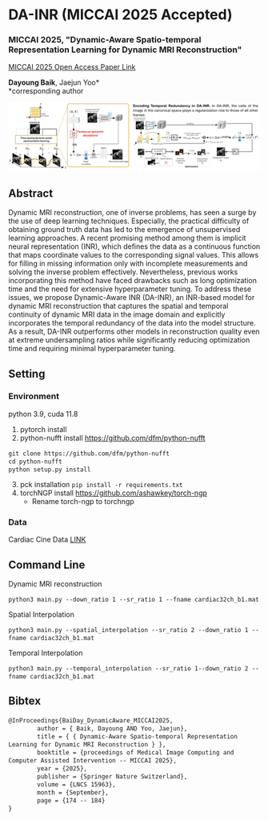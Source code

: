 # DA-INR (MICCAI 2025 Accepted)

### MICCAI 2025, "Dynamic-Aware Spatio-temporal Representation Learning for Dynamic MRI Reconstruction"

[MICCAI 2025 Open Access Paper Link](https://papers.miccai.org/miccai-2025/paper/5140_paper.pdf)

**Dayoung Baik**, Jaejun Yoo*  <br />
*corresponding author

![Alt text](./readme_img/method.jpg)

## Abstract
Dynamic MRI reconstruction, one of inverse problems, has seen a surge by the use of deep learning techniques. Especially, the practical difficulty of obtaining ground truth data has led to the emergence of unsupervised learning approaches. A recent promising method among them is implicit neural representation (INR), which defines the data as a continuous function that maps coordinate values to the corresponding signal values. This allows for filling in missing information only with incomplete measurements and solving the inverse problem effectively. Nevertheless, previous works incorporating this method have faced drawbacks such as long optimization time and the need for extensive hyperparameter tuning. To address these issues, we propose Dynamic-Aware INR (DA-INR), an INR-based model for dynamic MRI reconstruction that captures the spatial and temporal continuity of dynamic MRI data in the image domain and explicitly incorporates the temporal redundancy of the data into the model structure. As a result, DA-INR outperforms other models in reconstruction quality even at extreme undersampling ratios while significantly reducing optimization time and requiring minimal hyperparameter tuning.

## Setting
### Environment
python 3.9, cuda 11.8
1. pytorch install
2. python-nufft install <https://github.com/dfm/python-nufft>
```
git clone https://github.com/dfm/python-nufft
cd python-nufft 
python setup.py install 
```
3. pck installation
`pip install -r requirements.txt`
4. torchNGP install <https://github.com/ashawkey/torch-ngp>
    - Rename torch-ngp to torchngp

### Data
Cardiac Cine Data [LINK](https://drive.google.com/file/d/1InP02lh_T_pMPCiwYsavihrcIF4bBVEf/view)

## Command Line
Dynamic MRI reconstruction
```
python3 main.py --down_ratio 1 --sr_ratio 1 --fname cardiac32ch_b1.mat
```

Spatial Interpolation
```
python3 main.py --spatial_interpolation --sr_ratio 2 --down_ratio 1 --fname cardiac32ch_b1.mat
```

Temporal Interpolation
```
python3 main.py --temporal_interpolation --sr_ratio 1--down_ratio 2 --fname cardiac32ch_b1.mat
```

## Bibtex
```
@InProceedings{BaiDay_DynamicAware_MICCAI2025,
        author = { Baik, Dayoung AND Yoo, Jaejun},
        title = { { Dynamic-Aware Spatio-temporal Representation Learning for Dynamic MRI Reconstruction } },
        booktitle = {proceedings of Medical Image Computing and Computer Assisted Intervention -- MICCAI 2025},
        year = {2025},
        publisher = {Springer Nature Switzerland},
        volume = {LNCS 15963},
        month = {September},
        page = {174 -- 184}
}
```
